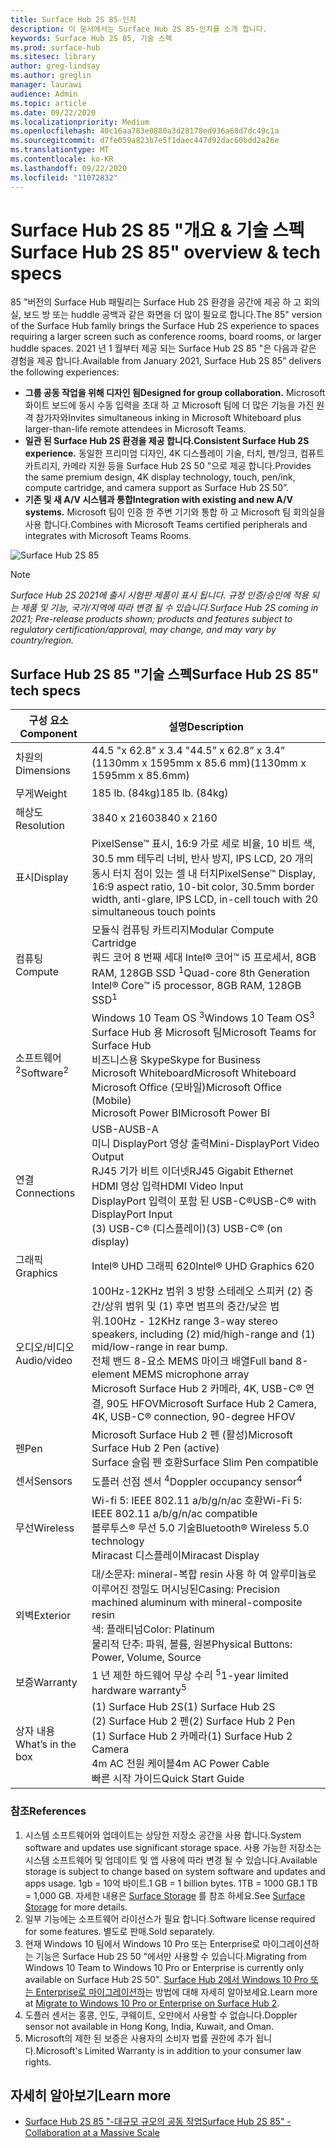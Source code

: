 ```yaml
---
title: Surface Hub 2S 85-인치
description: 이 문서에서는 Surface Hub 2S 85-인치를 소개 합니다.
keywords: Surface Hub 2S 85, 기술 스펙
ms.prod: surface-hub
ms.sitesec: library
author: greg-lindsay
ms.author: greglin
manager: laurawi
audience: Admin
ms.topic: article
ms.date: 09/22/2020
ms.localizationpriority: Medium
ms.openlocfilehash: 40c16aa783e0880a3d28178ed936a68d7dc49c1a
ms.sourcegitcommit: d7fe059a823b7e5f1daec447d92dac60bdd2a26e
ms.translationtype: MT
ms.contentlocale: ko-KR
ms.lasthandoff: 09/22/2020
ms.locfileid: "11072832"
---
```

# <span data-ttu-id="f7a83-104">Surface Hub 2S 85 "개요 & 기술 스펙</span><span class="sxs-lookup"><span data-stu-id="f7a83-104">Surface Hub 2S 85" overview & tech specs</span></span>

<span data-ttu-id="f7a83-105">85 "버전의 Surface Hub 패밀리는 Surface Hub 2S 환경을 공간에 제공 하 고 회의실, 보드 방 또는 huddle 공백과 같은 화면을 더 많이 필요로 합니다.</span><span class="sxs-lookup"><span data-stu-id="f7a83-105">The 85" version of the Surface Hub family brings the Surface Hub 2S experience to spaces requiring a larger screen such as conference rooms, board rooms, or larger huddle spaces.</span></span> <span data-ttu-id="f7a83-106">2021 년 1 월부터 제공 되는 Surface Hub 2S 85 "은 다음과 같은 경험을 제공 합니다.</span><span class="sxs-lookup"><span data-stu-id="f7a83-106">Available from January 2021, Surface Hub 2S 85” delivers the following experiences:</span></span>

- **<span data-ttu-id="f7a83-107">그룹 공동 작업을 위해 디자인 됨</span><span class="sxs-lookup"><span data-stu-id="f7a83-107">Designed for group collaboration.</span></span>** <span data-ttu-id="f7a83-108">Microsoft 화이트 보드에 동시 수동 입력을 초대 하 고 Microsoft 팀에 더 많은 기능을 가진 원격 참가자와</span><span class="sxs-lookup"><span data-stu-id="f7a83-108">Invites simultaneous inking in Microsoft Whiteboard plus larger-than-life remote attendees in Microsoft Teams.</span></span>
- **<span data-ttu-id="f7a83-109">일관 된 Surface Hub 2S 환경을 제공 합니다.</span><span class="sxs-lookup"><span data-stu-id="f7a83-109">Consistent Surface Hub 2S experience.</span></span>** <span data-ttu-id="f7a83-110">동일한 프리미엄 디자인, 4K 디스플레이 기술, 터치, 펜/잉크, 컴퓨트 카트리지, 카메라 지원 등을 Surface Hub 2S 50 "으로 제공 합니다.</span><span class="sxs-lookup"><span data-stu-id="f7a83-110">Provides the same premium design, 4K display technology, touch, pen/ink, compute cartridge, and camera support as Surface Hub 2S 50”.</span></span>
- **<span data-ttu-id="f7a83-111">기존 및 새 A/V 시스템과 통합</span><span class="sxs-lookup"><span data-stu-id="f7a83-111">Integration with existing and new A/V systems.</span></span>** <span data-ttu-id="f7a83-112">Microsoft 팀이 인증 한 주변 기기와 통합 하 고 Microsoft 팀 회의실을 사용 합니다.</span><span class="sxs-lookup"><span data-stu-id="f7a83-112">Combines with Microsoft Teams certified peripherals and integrates with Microsoft Teams Rooms.</span></span>

![Surface Hub 2S 85](images/hub-2s-85.png)

> [!NOTE]
> *<span data-ttu-id="f7a83-114">Surface Hub 2S 2021에 출시 시험판 제품이 표시 됩니다. 규정 인증/승인에 적용 되는 제품 및 기능, 국가/지역에 따라 변경 될 수 있습니다.</span><span class="sxs-lookup"><span data-stu-id="f7a83-114">Surface Hub 2S coming in 2021; Pre-release products shown; products and features subject to regulatory certification/approval, may change, and may vary by country/region.</span></span>*

## <span data-ttu-id="f7a83-115">Surface Hub 2S 85 "기술 스펙</span><span class="sxs-lookup"><span data-stu-id="f7a83-115">Surface Hub 2S 85" tech specs</span></span>

| <span data-ttu-id="f7a83-116">구성 요소</span><span class="sxs-lookup"><span data-stu-id="f7a83-116">Component</span></span>    | <span data-ttu-id="f7a83-117">설명</span><span class="sxs-lookup"><span data-stu-id="f7a83-117">Description</span></span>                                                                                                                                                                                                                                         |
| ----------------- | --------------------------------------------------------------------------------------------------------------------------------------------------------------------------------------------------------------------------------------------------------- |
| <span data-ttu-id="f7a83-118">차원의</span><span class="sxs-lookup"><span data-stu-id="f7a83-118">Dimensions</span></span>        | <span data-ttu-id="f7a83-119">44.5 "x 62.8" x 3.4 "</span><span class="sxs-lookup"><span data-stu-id="f7a83-119">44.5” x 62.8” x 3.4”</span></span><br><span data-ttu-id="f7a83-120">(1130mm x 1595mm x 85.6 mm)</span><span class="sxs-lookup"><span data-stu-id="f7a83-120">(1130mm x 1595mm x 85.6mm)</span></span>                                                                                                                                                                                                        |
| <span data-ttu-id="f7a83-121">무게</span><span class="sxs-lookup"><span data-stu-id="f7a83-121">Weight</span></span>            | <span data-ttu-id="f7a83-122">185 lb. (84kg)</span><span class="sxs-lookup"><span data-stu-id="f7a83-122">185 lb. (84kg)</span></span>                                                                                                                                                                                                                                            |
| <span data-ttu-id="f7a83-123">해상도</span><span class="sxs-lookup"><span data-stu-id="f7a83-123">Resolution</span></span>        | <span data-ttu-id="f7a83-124">3840 x 2160</span><span class="sxs-lookup"><span data-stu-id="f7a83-124">3840 x 2160</span></span>                                                                                                                                                                                                                                               |
| <span data-ttu-id="f7a83-125">표시</span><span class="sxs-lookup"><span data-stu-id="f7a83-125">Display</span></span>           | <span data-ttu-id="f7a83-126">PixelSense™ 표시, 16:9 가로 세로 비율, 10 비트 색, 30.5 mm 테두리 너비, 반사 방지, IPS LCD, 20 개의 동시 터치 점이 있는 셀 내 터치</span><span class="sxs-lookup"><span data-stu-id="f7a83-126">PixelSense™ Display, 16:9 aspect ratio, 10-bit color, 30.5mm border width, anti-glare, IPS LCD, in-cell touch with 20 simultaneous touch points</span></span>                                                                                                           |
| <span data-ttu-id="f7a83-127">컴퓨팅</span><span class="sxs-lookup"><span data-stu-id="f7a83-127">Compute</span></span>           | <span data-ttu-id="f7a83-128">모듈식 컴퓨팅 카트리지</span><span class="sxs-lookup"><span data-stu-id="f7a83-128">Modular Compute Cartridge</span></span><br><span data-ttu-id="f7a83-129">쿼드 코어 8 번째 세대 Intel® 코어™ i5 프로세서, 8GB RAM, 128GB SSD <sup> 1</span><span class="sxs-lookup"><span data-stu-id="f7a83-129">Quad-core 8th Generation Intel® Core™ i5 processor, 8GB RAM, 128GB SSD<sup>1</span></span></sup>                                                                                                                                                      |
| <span data-ttu-id="f7a83-130">소프트웨어 <sup> 2</span><span class="sxs-lookup"><span data-stu-id="f7a83-130">Software<sup>2</span></span></sup>         | <span data-ttu-id="f7a83-131">Windows 10 Team OS <sup> 3</span><span class="sxs-lookup"><span data-stu-id="f7a83-131">Windows 10 Team OS<sup>3</span></span></sup><br><span data-ttu-id="f7a83-132">Surface Hub 용 Microsoft 팀</span><span class="sxs-lookup"><span data-stu-id="f7a83-132">Microsoft Teams for Surface Hub</span></span><br><span data-ttu-id="f7a83-133">비즈니스용 Skype</span><span class="sxs-lookup"><span data-stu-id="f7a83-133">Skype for Business</span></span><br><span data-ttu-id="f7a83-134">Microsoft Whiteboard</span><span class="sxs-lookup"><span data-stu-id="f7a83-134">Microsoft Whiteboard</span></span><br><span data-ttu-id="f7a83-135">Microsoft Office (모바일)</span><span class="sxs-lookup"><span data-stu-id="f7a83-135">Microsoft Office (Mobile)</span></span><br><span data-ttu-id="f7a83-136">Microsoft Power BI</span><span class="sxs-lookup"><span data-stu-id="f7a83-136">Microsoft Power BI</span></span>                                                                                                   |
| <span data-ttu-id="f7a83-137">연결</span><span class="sxs-lookup"><span data-stu-id="f7a83-137">Connections</span></span>       | <span data-ttu-id="f7a83-138">USB-A</span><span class="sxs-lookup"><span data-stu-id="f7a83-138">USB-A</span></span><br><span data-ttu-id="f7a83-139">미니 DisplayPort 영상 출력</span><span class="sxs-lookup"><span data-stu-id="f7a83-139">Mini-DisplayPort Video Output</span></span><br><span data-ttu-id="f7a83-140">RJ45 기가 비트 이더넷</span><span class="sxs-lookup"><span data-stu-id="f7a83-140">RJ45 Gigabit Ethernet</span></span><br><span data-ttu-id="f7a83-141">HDMI 영상 입력</span><span class="sxs-lookup"><span data-stu-id="f7a83-141">HDMI Video Input</span></span><br><span data-ttu-id="f7a83-142">DisplayPort 입력이 포함 된 USB-C®</span><span class="sxs-lookup"><span data-stu-id="f7a83-142">USB-C® with DisplayPort Input</span></span><br><span data-ttu-id="f7a83-143">(3) USB-C® (디스플레이)</span><span class="sxs-lookup"><span data-stu-id="f7a83-143">(3) USB-C® (on display)</span></span>                                                                                                           |
| <span data-ttu-id="f7a83-144">그래픽</span><span class="sxs-lookup"><span data-stu-id="f7a83-144">Graphics</span></span>          | <span data-ttu-id="f7a83-145">Intel® UHD 그래픽 620</span><span class="sxs-lookup"><span data-stu-id="f7a83-145">Intel® UHD Graphics 620</span></span>                                                                                                                                                                                                                                   |
| <span data-ttu-id="f7a83-146">오디오/비디오</span><span class="sxs-lookup"><span data-stu-id="f7a83-146">Audio/video</span></span>       | <span data-ttu-id="f7a83-147">100Hz-12KHz 범위 3 방향 스테레오 스피커 (2) 중간/상위 범위 및 (1) 후면 범프의 중간/낮은 범위.</span><span class="sxs-lookup"><span data-stu-id="f7a83-147">100Hz - 12KHz range 3-way stereo speakers, including (2) mid/high-range and (1) mid/low-range in rear bump.</span></span> <br><span data-ttu-id="f7a83-148">전체 밴드 8-요소 MEMS 마이크 배열</span><span class="sxs-lookup"><span data-stu-id="f7a83-148">Full band 8-element MEMS microphone array</span></span><br><span data-ttu-id="f7a83-149">Microsoft Surface Hub 2 카메라, 4K, USB-C® 연결, 90도 HFOV</span><span class="sxs-lookup"><span data-stu-id="f7a83-149">Microsoft Surface Hub 2 Camera, 4K, USB-C® connection, 90-degree HFOV</span></span> |
| <span data-ttu-id="f7a83-150">펜</span><span class="sxs-lookup"><span data-stu-id="f7a83-150">Pen</span></span>               | <span data-ttu-id="f7a83-151">Microsoft Surface Hub 2 펜 (활성)</span><span class="sxs-lookup"><span data-stu-id="f7a83-151">Microsoft Surface Hub 2 Pen (active)</span></span><br><span data-ttu-id="f7a83-152">Surface 슬림 펜 호환</span><span class="sxs-lookup"><span data-stu-id="f7a83-152">Surface Slim Pen compatible</span></span>                                                                                                                                                                                       |
| <span data-ttu-id="f7a83-153">센서</span><span class="sxs-lookup"><span data-stu-id="f7a83-153">Sensors</span></span>           | <span data-ttu-id="f7a83-154">도플러 선점 센서 <sup> 4</span><span class="sxs-lookup"><span data-stu-id="f7a83-154">Doppler occupancy sensor<sup>4</span></span></sup>                                                                                                                                                                                                                                 |
| <span data-ttu-id="f7a83-155">무선</span><span class="sxs-lookup"><span data-stu-id="f7a83-155">Wireless</span></span>          | <span data-ttu-id="f7a83-156">Wi-fi 5: IEEE 802.11 a/b/g/n/ac 호환</span><span class="sxs-lookup"><span data-stu-id="f7a83-156">Wi-Fi 5: IEEE 802.11 a/b/g/n/ac compatible</span></span><br><span data-ttu-id="f7a83-157">블루투스® 무선 5.0 기술</span><span class="sxs-lookup"><span data-stu-id="f7a83-157">Bluetooth® Wireless 5.0 technology</span></span><br><span data-ttu-id="f7a83-158">Miracast 디스플레이</span><span class="sxs-lookup"><span data-stu-id="f7a83-158">Miracast Display</span></span>                                                                                                                                                      |
| <span data-ttu-id="f7a83-159">외벽</span><span class="sxs-lookup"><span data-stu-id="f7a83-159">Exterior</span></span>          | <span data-ttu-id="f7a83-160">대/소문자: mineral-복합 resin 사용 하 여 알루미늄로 이루어진 정밀도 머시닝된</span><span class="sxs-lookup"><span data-stu-id="f7a83-160">Casing: Precision machined aluminum with mineral-composite resin</span></span><br><span data-ttu-id="f7a83-161">색: 플래티넘</span><span class="sxs-lookup"><span data-stu-id="f7a83-161">Color: Platinum</span></span><br><span data-ttu-id="f7a83-162">물리적 단추: 파워, 볼륨, 원본</span><span class="sxs-lookup"><span data-stu-id="f7a83-162">Physical Buttons: Power, Volume, Source</span></span>                                                                                                                            |
| <span data-ttu-id="f7a83-163">보증</span><span class="sxs-lookup"><span data-stu-id="f7a83-163">Warranty</span></span>         | <span data-ttu-id="f7a83-164">1 년 제한 하드웨어 무상 수리 <sup> 5</span><span class="sxs-lookup"><span data-stu-id="f7a83-164">1-year limited hardware warranty<sup>5</span></span></sup>                                                                                                                                                                                                                          |
| <span data-ttu-id="f7a83-165">상자 내용</span><span class="sxs-lookup"><span data-stu-id="f7a83-165">What’s in the box</span></span> | <span data-ttu-id="f7a83-166">(1) Surface Hub 2S</span><span class="sxs-lookup"><span data-stu-id="f7a83-166">(1) Surface Hub 2S</span></span><br><span data-ttu-id="f7a83-167">(2) Surface Hub 2 펜</span><span class="sxs-lookup"><span data-stu-id="f7a83-167">(2) Surface Hub 2 Pen</span></span><br><span data-ttu-id="f7a83-168">(1) Surface Hub 2 카메라</span><span class="sxs-lookup"><span data-stu-id="f7a83-168">(1) Surface Hub 2 Camera</span></span><br><span data-ttu-id="f7a83-169">4m AC 전원 케이블</span><span class="sxs-lookup"><span data-stu-id="f7a83-169">4m AC Power Cable</span></span><br><span data-ttu-id="f7a83-170">빠른 시작 가이드</span><span class="sxs-lookup"><span data-stu-id="f7a83-170">Quick Start Guide</span></span>                                                                                                                                         |

### <span data-ttu-id="f7a83-171">참조</span><span class="sxs-lookup"><span data-stu-id="f7a83-171">References</span></span>

1. <span data-ttu-id="f7a83-172">시스템 소프트웨어와 업데이트는 상당한 저장소 공간을 사용 합니다.</span><span class="sxs-lookup"><span data-stu-id="f7a83-172">System software and updates use significant storage space.</span></span> <span data-ttu-id="f7a83-173">사용 가능한 저장소는 시스템 소프트웨어 및 업데이트 및 앱 사용에 따라 변경 될 수 있습니다.</span><span class="sxs-lookup"><span data-stu-id="f7a83-173">Available storage is subject to change based on system software and updates and apps usage.</span></span> <span data-ttu-id="f7a83-174">1gb = 10억 바이트.</span><span class="sxs-lookup"><span data-stu-id="f7a83-174">1 GB = 1 billion bytes.</span></span> <span data-ttu-id="f7a83-175">1TB = 1000 GB.</span><span class="sxs-lookup"><span data-stu-id="f7a83-175">1 TB = 1,000 GB.</span></span> <span data-ttu-id="f7a83-176">자세한 내용은 [Surface Storage](https://www.surface.com/storage) 를 참조 하세요.</span><span class="sxs-lookup"><span data-stu-id="f7a83-176">See [Surface Storage](https://www.surface.com/storage) for more details.</span></span>
2. <span data-ttu-id="f7a83-177">일부 기능에는 소프트웨어 라이선스가 필요 합니다.</span><span class="sxs-lookup"><span data-stu-id="f7a83-177">Software license required for some features.</span></span> <span data-ttu-id="f7a83-178">별도로 판매.</span><span class="sxs-lookup"><span data-stu-id="f7a83-178">Sold separately.</span></span>
3. <span data-ttu-id="f7a83-179">현재 Windows 10 팀에서 Windows 10 Pro 또는 Enterprise로 마이그레이션하는 기능은 Surface Hub 2S 50 "에서만 사용할 수 있습니다.</span><span class="sxs-lookup"><span data-stu-id="f7a83-179">Migrating from Windows 10 Team to Windows 10 Pro or Enterprise is currently only available on Surface Hub 2S 50".</span></span> <span data-ttu-id="f7a83-180">[Surface Hub 2에서 Windows 10 Pro 또는 Enterprise로 마이그레이션하](https://docs.microsoft.com/surface-hub/surface-hub-2s-migrate-os)는 방법에 대해 자세히 알아보세요.</span><span class="sxs-lookup"><span data-stu-id="f7a83-180">Learn more at [Migrate to Windows 10 Pro or Enterprise on Surface Hub 2](https://docs.microsoft.com/surface-hub/surface-hub-2s-migrate-os).</span></span>
4. <span data-ttu-id="f7a83-181">도플러 센서는 홍콩, 인도, 쿠웨이트, 오만에서 사용할 수 없습니다.</span><span class="sxs-lookup"><span data-stu-id="f7a83-181">Doppler sensor not available in Hong Kong, India, Kuwait, and Oman.</span></span>
5. <span data-ttu-id="f7a83-182">Microsoft의 제한 된 보증은 사용자의 소비자 법률 권한에 추가 됩니다.</span><span class="sxs-lookup"><span data-stu-id="f7a83-182">Microsoft's Limited Warranty is in addition to your consumer law rights.</span></span> 

## <span data-ttu-id="f7a83-183">자세히 알아보기</span><span class="sxs-lookup"><span data-stu-id="f7a83-183">Learn more</span></span>

- [<span data-ttu-id="f7a83-184">Surface Hub 2S 85 "-대규모 규모의 공동 작업</span><span class="sxs-lookup"><span data-stu-id="f7a83-184">Surface Hub 2S 85" - Collaboration at a Massive Scale</span></span>](https://techcommunity.microsoft.com/t5/surface-it-pro-blog/surface-hub-2s-85-quot-collaboration-at-a-massive-scale/ba-p/1669717)
